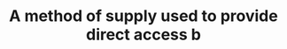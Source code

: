 ---
title: A method of supply used to provide direct access b
longTitle: 'A method of supply used to provide direct access by the user to sources of supply for goods and services at pre-arranged prices and delivery conditions for specific periods of time on an as-required basis.'
tags:
- gccommon
scopeNote:
- "[[Standing offers]]"
---